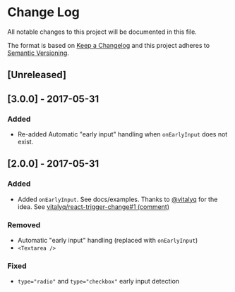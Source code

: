 # Change Log
All notable changes to this project will be documented in this file.

The format is based on [Keep a Changelog](http://keepachangelog.com/)
and this project adheres to [Semantic Versioning](http://semver.org/).

## [Unreleased]

## [3.0.0] - 2017-05-31
### Added
- Re-added Automatic "early input" handling when ``onEarlyInput`` does not exist.

## [2.0.0] - 2017-05-31
### Added
- Added ``onEarlyInput``. See docs/examples. Thanks to [@vitalyq](https://github.com/vitalyq/) for the idea. See [vitalyq/react-trigger-change#1 (comment)](https://github.com/vitalyq/react-trigger-change/issues/1#issuecomment-303457141)

### Removed
- Automatic "early input" handling (replaced with ``onEarlyInput``)
- ``<Textarea />``

### Fixed
- ``type="radio"`` and ``type="checkbox"`` early input detection
